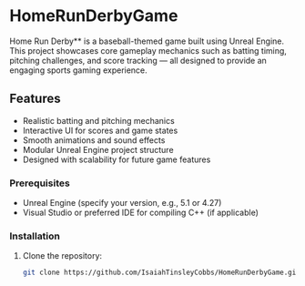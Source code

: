 # HomeRunDerbyGame

Home Run Derby** is a baseball-themed game built using Unreal Engine. This project showcases core gameplay mechanics such as batting timing, pitching challenges, and score tracking — all designed to provide an engaging sports gaming experience.


## Features

- Realistic batting and pitching mechanics
- Interactive UI for scores and game states
- Smooth animations and sound effects
- Modular Unreal Engine project structure
- Designed with scalability for future game features


### Prerequisites

- Unreal Engine (specify your version, e.g., 5.1 or 4.27)
- Visual Studio or preferred IDE for compiling C++ (if applicable)

### Installation

1. Clone the repository:

   ```bash
   git clone https://github.com/IsaiahTinsleyCobbs/HomeRunDerbyGame.git
